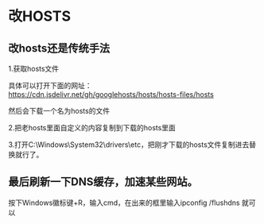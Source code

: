 # 改HOSTS 

## 改hosts还是传统手法

1.获取hosts文件

具体可以打开下面的网址：https://cdn.jsdelivr.net/gh/googlehosts/hosts/hosts-files/hosts

然后会下载一个名为hosts的文件

2.把老hosts里面自定义的内容复制到下载的hosts里面

3.打开C:\Windows\System32\drivers\etc，把刚才下载的hosts文件复制进去替换就行了。

## 最后刷新一下DNS缓存，加速某些网站。

按下Windows徽标键+R，输入cmd，在出来的框里输入ipconfig /flushdns 就可以
